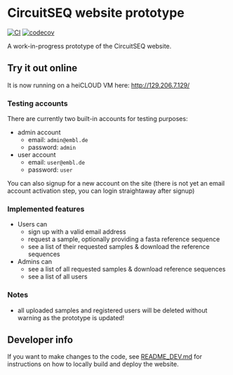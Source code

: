 # CircuitSEQ website prototype
[![CI](https://github.com/ssciwr/circuit_seq/actions/workflows/ci.yml/badge.svg)](https://github.com/ssciwr/circuit_seq/actions/workflows/ci.yml)
[![codecov](https://codecov.io/gh/ssciwr/circuit_seq/branch/main/graph/badge.svg?token=Z8fyKbjrHd)](https://codecov.io/gh/ssciwr/circuit_seq)

A work-in-progress prototype of the CircuitSEQ website.

## Try it out online

It is now running on a heiCLOUD VM here: http://129.206.7.129/

### Testing accounts

There are currently two built-in accounts for testing purposes:

- admin account
	- email: `admin@embl.de`
	- password: `admin`
- user account
	- email: `user@embl.de`
	- password: `user`

You can also signup for a new account on the site (there is not yet an email account activation step, you can login straightaway after signup)

### Implemented features

- Users can
  - sign up with a valid email address
  - request a sample, optionally providing a fasta reference sequence
  - see a list of their requested samples & download the reference sequences
- Admins can
  - see a list of all requested samples & download reference sequences
  - see a list of all users

### Notes

- all uploaded samples and registered users will be deleted without warning as the prototype is updated!

## Developer info

If you want to make changes to the code, see [README_DEV.md](README_DEV.md) for instructions on how to locally build and deploy the website.
